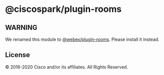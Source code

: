 # @ciscospark/plugin-rooms

## WARNING

We renamed this module to [@webex/plugin-rooms](https://www.npmjs.com/package/@webex/plugin-rooms). Please install it instead.

## License

© 2016-2020 Cisco and/or its affiliates. All Rights Reserved.
